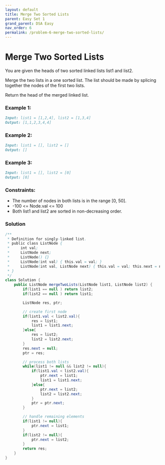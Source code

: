 ```yaml
---
layout: default
title: Merge Two Sorted Lists
parent: Easy Set 1
grand_parent: DSA Easy
nav_order: 6
permalink: /problem-6-merge-two-sorted-lists/
---
```


# Merge Two Sorted Lists

You are given the heads of two sorted linked lists list1 and list2.

Merge the two lists in a one sorted list. The list should be made by splicing together the nodes of the first two lists.

Return the head of the merged linked list.



### Example 1:

```markdown
Input: list1 = [1,2,4], list2 = [1,3,4]
Output: [1,1,2,3,4,4]
```
### Example 2:
```markdown
Input: list1 = [], list2 = []
Output: []
```
### Example 3:
```markdown
Input: list1 = [], list2 = [0]
Output: [0]
```

### Constraints:

* The number of nodes in both lists is in the range [0, 50].
* -100 <= Node.val <= 100
* Both list1 and list2 are sorted in non-decreasing order.

### Solution
```java
/**
 * Definition for singly-linked list.
 * public class ListNode {
 *     int val;
 *     ListNode next;
 *     ListNode() {}
 *     ListNode(int val) { this.val = val; }
 *     ListNode(int val, ListNode next) { this.val = val; this.next = next; }
 * }
 */
class Solution {
    public ListNode mergeTwoLists(ListNode list1, ListNode list2) {
        if(list1 == null ) return list2;
        if(list2 == null ) return list1;

        ListNode res, ptr;

        // create first node
        if(list1.val < list2.val){
            res = list1;
            list1 = list1.next;
        }else{
            res = list2;
            list2 = list2.next;
        }
        res.next = null;
        ptr = res;

        // process both lists
        while(list1 != null && list2 != null){
            if(list1.val < list2.val){
                ptr.next = list1;
                list1 = list1.next;
            }else{
                ptr.next = list2;
                list2 = list2.next;
            }
            ptr = ptr.next;
        }

        // handle remaining elements
        if(list1 != null){
            ptr.next = list1;
        }
        if(list2 != null){
            ptr.next = list2;
        }
        return res;
    }
}
```